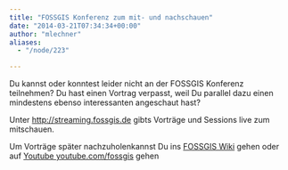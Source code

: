 ```yaml
---
title: "FOSSGIS Konferenz zum mit- und nachschauen"
date: "2014-03-21T07:34:34+00:00"
author: "mlechner"
aliases:
  - "/node/223"

---
```


<p>Du kannst oder konntest leider nicht an der FOSSGIS Konferenz teilnehmen? Du hast einen Vortrag verpasst, weil Du parallel dazu einen mindestens ebenso interessanten angeschaut hast?</p>
<p>Unter <a href="http://streaming.fossgis.de/">http://streaming.fossgis.de</a> gibts Vorträge und Sessions live zum mitschauen.</p>
<p>Um Vorträge später nachzuholenkannst Du ins <a href="http://www.fossgis.de/wiki/Konferenz_2014/Videoaufzeichnung">FOSSGIS Wiki</a> gehen oder auf <a href="http://youtube.com/fossgis ">Youtube youtube.com/fossgis</a> gehen</p>
